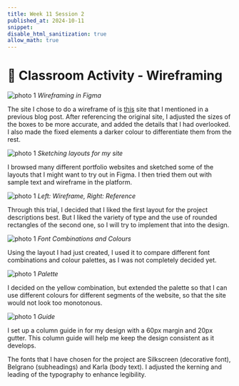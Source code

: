 ```yaml
---
title: Week 11 Session 2
published_at: 2024-10-11
snippet: 
disable_html_sanitization: true
allow_math: true
---
```


# :page_with_curl: Classroom Activity - Wireframing

![photo 1](photos/74.png)
*Wireframing in Figma*

The site I chose to do a wireframe of is [this](https://www.hellokuya.co/) site that I mentioned in a previous blog post. After referencing the original site, I adjusted the sizes of the boxes to be more accurate, and added the details that I had overlooked. I also made the fixed elements a darker colour to differentiate them from the rest.

![photo 1](photos/77.jpg)
*Sketching layouts for my site*

I browsed many different portfolio websites and sketched some of the layouts that I might want to try out in Figma. I then tried them out with sample text and wireframe in the platform.

![photo 1](photos/78.png)
*Left: Wireframe, Right: Reference*

Through this trial, I decided that I liked the first layout for the project descriptions best. But I liked the variety of type and the use of rounded rectangles of the second one, so I will try to implement that into the design.

![photo 1](photos/79.png)
*Font Combinations and Colours*

Using the layout I had just created, I used it to compare different font combinations and colour palettes, as I was not completely decided yet.

![photo 1](photos/80.png)
*Palette*

I decided on the yellow combination, but extended the palette so that I can use different colours for different segments of the website, so that the site would not look too monotonous.

![photo 1](photos/81.png)
*Guide*

I set up a column guide in for my design with a 60px margin and 20px gutter. This column guide will help me keep the design consistent as it develops.

The fonts that I have chosen for the project are Silkscreen (decorative font), Belgrano (subheadings) and Karla (body text). I adjusted the kerning and leading of the typography to enhance legibility.